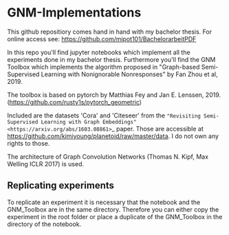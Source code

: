 # GNM-Implementations

This github repositiory comes hand in hand with my bachelor thesis.
For online access see: https://github.com/mipot101/BachelorarbeitPDF

In this repo you'll find jupyter notebooks which implement all the experiments done in my bachelor thesis.
Furthermore you'll find the GNM Toolbox which implements the algorithm proposed in "Graph-based Semi-Supervised Learning with Nonignorable Nonresponses" by Fan Zhou et al, 2019.

The toolbox is based on pytorch by Matthias Fey  and Jan E. Lenssen, 2019. (https://github.com/rusty1s/pytorch_geometric)

Included are the datasets 'Cora' and 'Citeseer' from the `"Revisiting Semi-Supervised Learning with Graph Embeddings" <https://arxiv.org/abs/1603.08861>`_ paper.
Those are accessible at https://github.com/kimiyoung/planetoid/raw/master/data. I do not own any rights to those.

The architecture of Graph Convolution Networks (Thomas N. Kipf, Max Welling ICLR 2017) is used.

## Replicating experiments

To replicate an experiment it is necessary that the notebook and the GNM_Toolbox are in the same directory. Therefore you can either copy the experiment in the root folder or place a duplicate of the GNM_Toolbox in the directory of the notebook.
